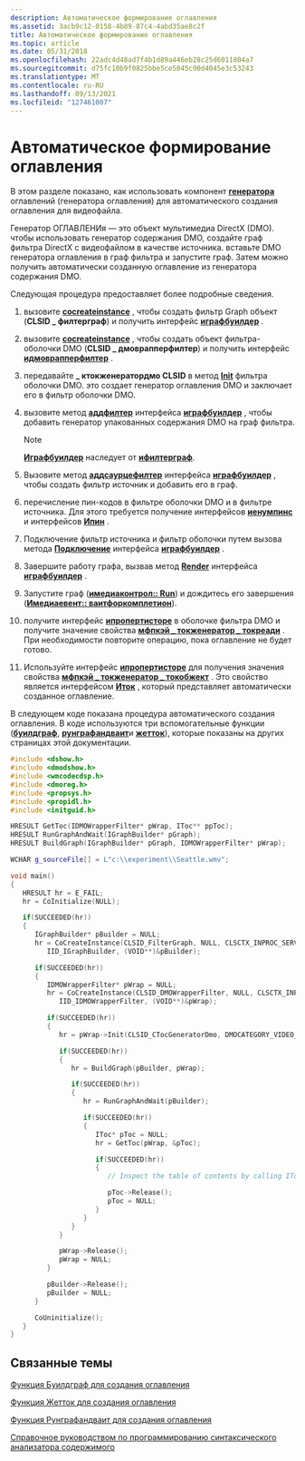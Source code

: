```yaml
---
description: Автоматическое формирование оглавления
ms.assetid: 3acb9c12-0158-4b89-87c4-4abd35ae8c2f
title: Автоматическое формирование оглавления
ms.topic: article
ms.date: 05/31/2018
ms.openlocfilehash: 22adc4d48ad7f4b1d89a446eb28c25d6011804a7
ms.sourcegitcommit: d75fc10b9f0825bbe5ce5045c90d4045e3c53243
ms.translationtype: MT
ms.contentlocale: ru-RU
ms.lasthandoff: 09/13/2021
ms.locfileid: "127461007"
---
```

# <a name="generating-a-table-of-contents-automatically"></a>Автоматическое формирование оглавления

В этом разделе показано, как использовать компонент [**генератора**](/previous-versions/ee264297(v=vs.85)) оглавлений (генератора оглавления) для автоматического создания оглавления для видеофайла.

Генератор ОГЛАВЛЕНИя — это объект мультимедиа DirectX (DMO). чтобы использовать генератор содержания DMO, создайте граф фильтра DirectX с видеофайлом в качестве источника. вставьте DMO генератора оглавления в граф фильтра и запустите граф. Затем можно получить автоматически созданную оглавление из генератора содержания DMO.

Следующая процедура предоставляет более подробные сведения.

1.  вызовите [**cocreateinstance**](/windows/win32/api/combaseapi/nf-combaseapi-cocreateinstance) , чтобы создать фильтр Graph объект (**CLSID \_ филтерграф**) и получить интерфейс [**играфбуилдер**](/windows/win32/api/strmif/nn-strmif-igraphbuilder) .
2.  вызовите [**cocreateinstance**](/windows/win32/api/combaseapi/nf-combaseapi-cocreateinstance) , чтобы создать объект фильтра-оболочки DMO (**CLSID \_ дмоврапперфилтер**) и получить интерфейс [**идмоврапперфилтер**](/previous-versions/windows/desktop/api/dmodshow/nn-dmodshow-idmowrapperfilter) .
3.  передавайте **\_ ктокженератордмо CLSID** в метод [**Init**](/previous-versions/windows/desktop/api/dmodshow/nf-dmodshow-idmowrapperfilter-init) фильтра оболочки DMO. это создает генератор оглавления DMO и заключает его в фильтр оболочки DMO.
4.  вызовите метод [**аддфилтер**](/windows/win32/api/strmif/nf-strmif-ifiltergraph-addfilter) интерфейса [**играфбуилдер**](/windows/win32/api/strmif/nn-strmif-igraphbuilder) , чтобы добавить генератор упакованных содержания DMO на граф фильтра.
    > [!Note]  
    > [**Играфбуилдер**](/windows/win32/api/strmif/nn-strmif-igraphbuilder) наследует от [**ифилтерграф**](/windows/win32/api/strmif/nn-strmif-ifiltergraph).

     

5.  Вызовите метод [**аддсаурцефилтер**](/windows/win32/api/strmif/nf-strmif-igraphbuilder-addsourcefilter) интерфейса [**играфбуилдер**](/windows/win32/api/strmif/nn-strmif-igraphbuilder) , чтобы создать фильтр источник и добавить его в граф.
6.  перечисление пин-кодов в фильтре оболочки DMO и в фильтре источника. Для этого требуется получение интерфейсов [**иенумпинс**](/windows/win32/api/strmif/nn-strmif-ienumpins) и интерфейсов [**Ипин**](/windows/win32/api/strmif/nn-strmif-ipin) .
7.  Подключение фильтр источника и фильтр оболочки путем вызова метода [**Подключение**](/windows/win32/api/strmif/nf-strmif-igraphbuilder-connect) интерфейса [**играфбуилдер**](/windows/win32/api/strmif/nn-strmif-igraphbuilder) .
8.  Завершите работу графа, вызвав метод [**Render**](/windows/win32/api/strmif/nf-strmif-igraphbuilder-render) интерфейса [**играфбуилдер**](/windows/win32/api/strmif/nn-strmif-igraphbuilder) .
9.  Запустите граф ([**имедиаконтрол:: Run**](/windows/win32/api/control/nf-control-imediacontrol-run)) и дождитесь его завершения ([**Имедиаевент:: ваитфоркомплетион**](/windows/win32/api/control/nf-control-imediaevent-waitforcompletion)).
10. получите интерфейс [**ипропертисторе**](/windows/win32/api/propsys/nn-propsys-ipropertystore) в оболочке фильтра DMO и получите значение свойства [**мфпкэй \_ токженератор \_ токреади**](/previous-versions/ee264297(v=vs.85)) . При необходимости повторите операцию, пока оглавление не будет готово.
11. Используйте интерфейс [**ипропертисторе**](/windows/win32/api/propsys/nn-propsys-ipropertystore) для получения значения свойства [**мфпкэй \_ токженератор \_ токобжект**](/previous-versions/ee264297(v=vs.85)) . Это свойство является интерфейсом [**Иток**](/windows/desktop/api/wmcodecdsp/nn-wmcodecdsp-itoc) , который представляет автоматически созданное оглавление.

В следующем коде показана процедура автоматического создания оглавления. В коде используются три вспомогательные функции ([**буилдграф**](buildgraph-method-for-generating-a-table-of-contents.md), [**рунграфандваит**](rungraphandwait-method-for-generating-a-table-of-contents.md)и [**жетток**](gettoc-method-for-generating-a-table-of-contents.md)), которые показаны на других страницах этой документации.


```C++
#include <dshow.h>
#include <dmodshow.h>
#include <wmcodecdsp.h>
#include <dmoreg.h>
#include <propsys.h>
#include <propidl.h>
#include <initguid.h>

HRESULT GetToc(IDMOWrapperFilter* pWrap, IToc** ppToc);
HRESULT RunGraphAndWait(IGraphBuilder* pGraph);
HRESULT BuildGraph(IGraphBuilder* pGraph, IDMOWrapperFilter* pWrap);

WCHAR g_sourceFile[] = L"c:\\experiment\\Seattle.wmv";

void main()
{
   HRESULT hr = E_FAIL;
   hr = CoInitialize(NULL);

   if(SUCCEEDED(hr))
   {
      IGraphBuilder* pBuilder = NULL;
      hr = CoCreateInstance(CLSID_FilterGraph, NULL, CLSCTX_INPROC_SERVER, 
         IID_IGraphBuilder, (VOID**)&pBuilder);

      if(SUCCEEDED(hr))
      {
         IDMOWrapperFilter* pWrap = NULL;
         hr = CoCreateInstance(CLSID_DMOWrapperFilter, NULL, CLSCTX_INPROC, 
            IID_IDMOWrapperFilter, (VOID**)&pWrap);

         if(SUCCEEDED(hr))
         {
            hr = pWrap->Init(CLSID_CTocGeneratorDmo, DMOCATEGORY_VIDEO_EFFECT); 

            if(SUCCEEDED(hr))
            {
               hr = BuildGraph(pBuilder, pWrap);

               if(SUCCEEDED(hr))
               {
                  hr = RunGraphAndWait(pBuilder);

                  if(SUCCEEDED(hr))
                  {
                     IToc* pToc = NULL;
                     hr = GetToc(pWrap, &pToc);

                     if(SUCCEEDED(hr))
                     {
                        // Inspect the table of contents by calling IToc methods.

                        pToc->Release();
                        pToc = NULL;
                     }
                  }
               }
            }

            pWrap->Release();
            pWrap = NULL;
         }

         pBuilder->Release();
         pBuilder = NULL;
      }

      CoUninitialize();
   }
}
```



## <a name="related-topics"></a>Связанные темы

<dl> <dt>

[Функция Буилдграф для создания оглавления](buildgraph-method-for-generating-a-table-of-contents.md)
</dt> <dt>

[Функция Жетток для создания оглавления](gettoc-method-for-generating-a-table-of-contents.md)
</dt> <dt>

[Функция Рунграфандваит для создания оглавления](rungraphandwait-method-for-generating-a-table-of-contents.md)
</dt> <dt>

[Справочное руководством по программированию синтаксического анализатора содержимого](toc-parser-programming-guide.md)
</dt> </dl>

 

 
